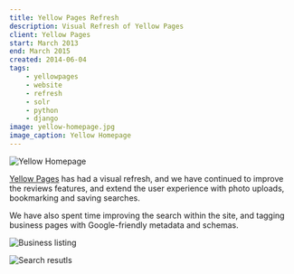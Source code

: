 ```yaml
---
title: Yellow Pages Refresh
description: Visual Refresh of Yellow Pages
client: Yellow Pages
start: March 2013
end: March 2015
created: 2014-06-04
tags:
    - yellowpages
    - website
    - refresh
    - solr
    - python
    - django
image: yellow-homepage.jpg
image_caption: Yellow Homepage
---
```


![Yellow Homepage](/images/projects/yellow-homepage.jpg)

[Yellow Pages](http://yellow.co.nz)
has had a visual refresh, and we have continued to improve the reviews 
features, and extend the user experience with photo uploads, bookmarking and saving searches.
<!--more-->

We have also spent time improving the search within the site, and
tagging business pages with Google-friendly metadata and schemas.

![Business listing](/images/projects/yellow-listing.jpg)

![Search resutls](/images/projects/yellow-search.png)
